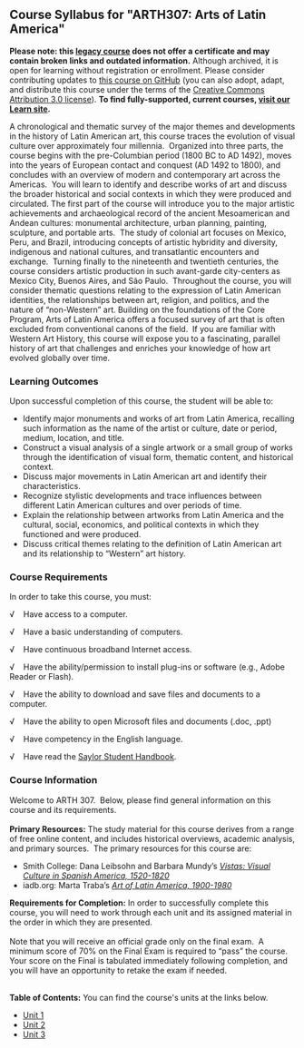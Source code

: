 Course Syllabus for "ARTH307: Arts of Latin America"
----------------------------------------------------

**Please note: this [legacy course](https://sayloracademy.zendesk.com/hc/en-us/articles/206089967) does not offer a certificate and may contain 
broken links and outdated information.** Although archived, it is open 
for learning without registration or enrollment. Please consider contributing 
updates to [this course on GitHub](https://github.com/saylordotorg/course_arth307) 
(you can also adopt, adapt, and distribute this course under the terms of 
the [Creative Commons Attribution 3.0 license](http://creativecommons.org/licenses/by/3.0/)). **To find fully-supported, current courses, [visit our 
Learn site](https://learn.saylor.org).**

A chronological and thematic survey of the major themes and developments
in the history of Latin American art, this course traces the evolution
of visual culture over approximately four millennia.  Organized into
three parts, the course begins with the pre-Columbian period (1800 BC to
AD 1492), moves into the years of European contact and conquest (AD 1492
to 1800), and concludes with an overview of modern and contemporary art
across the Americas.  You will learn to identify and describe works of
art and discuss the broader historical and social contexts in which they
were produced and circulated. The first part of the course will
introduce you to the major artistic achievements and archaeological
record of the ancient Mesoamerican and Andean cultures: monumental
architecture, urban planning, painting, sculpture, and portable arts. 
The study of colonial art focuses on Mexico, Peru, and Brazil,
introducing concepts of artistic hybridity and diversity, indigenous and
national cultures, and transatlantic encounters and exchange.  Turning
finally to the nineteenth and twentieth centuries, the course considers
artistic production in such avant-garde city-centers as Mexico City,
Buenos Aires, and São Paulo.  Throughout the course, you will consider
thematic questions relating to the expression of Latin American
identities, the relationships between art, religion, and politics, and
the nature of “non-Western” art. Building on the foundations of the Core
Program, Arts of Latin America offers a focused survey of art that is
often excluded from conventional canons of the field.  If you are
familiar with Western Art History, this course will expose you to a
fascinating, parallel history of art that challenges and enriches your
knowledge of how art evolved globally over time.

### Learning Outcomes

Upon successful completion of this course, the student will be able
to:  

-   Identify major monuments and works of art from Latin America,
    recalling such information as the name of the artist or culture,
    date or period, medium, location, and title.
-   Construct a visual analysis of a single artwork or a small group of
    works through the identification of visual form, thematic content,
    and historical context.
-   Discuss major movements in Latin American art and identify their
    characteristics.
-   Recognize stylistic developments and trace influences between
    different Latin American cultures and over periods of time.
-   Explain the relationship between artworks from Latin America and the
    cultural, social, economics, and political contexts in which they
    functioned and were produced.
-   Discuss critical themes relating to the definition of Latin American
    art and its relationship to “Western” art history.

### Course Requirements

In order to take this course, you must:  
  
 √    Have access to a computer.  
  
 √    Have a basic understanding of computers.  
  
 √    Have continuous broadband Internet access.  
  
 √    Have the ability/permission to install plug-ins or software (e.g.,
Adobe Reader or Flash).  
  
 √    Have the ability to download and save files and documents to a
computer.  
  
 √    Have the ability to open Microsoft files and documents (.doc,
.ppt)  
  
 √    Have competency in the English language.  
  
 √    Have read the [Saylor Student
Handbook](http://www.saylor.org/site/wp-content/uploads/2012/05/Saylor-StudentHandbook.pdf).

### Course Information

Welcome to ARTH 307.  Below, please find general information on this
course and its requirements.   
    
 **Primary Resources:** The study material for this course derives from
a range of free online content, and includes historical overviews,
academic analysis, and primary sources.  The primary resources for this
course are:  

-   Smith College: Dana Leibsohn and Barbara Mundy’s *[Vistas: Visual
    Culture in Spanish America,
    1520-1820](http://www.smith.edu/vistas/index.html)*
-   iadb.org: Marta Traba’s *[Art of Latin America,
    1900-1980](http://www.iadb.org/publications/search.cfm?query=art+of+latin+america&context=Title&lang=en&searchLang=all&searchtype=general)*

**Requirements for Completion:** In order to successfully complete this
course, you will need to work through each unit and its assigned
material in the order in which they are presented.   
    
 Note that you will receive an official grade only on the final exam.  A
minimum score of 70% on the Final Exam is required to “pass” the
course.  Your score on the Final is tabulated immediately following
completion, and you will have an opportunity to retake the exam if
needed.  
    

**Table of Contents:** You can find the course's units at the links below.

- [Unit 1](https://legacy.saylor.org/arth307/Unit01/)
- [Unit 2](https://legacy.saylor.org/arth307/Unit02/)
- [Unit 3](https://legacy.saylor.org/arth307/Unit03/)
